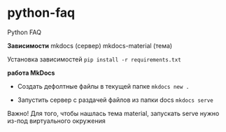 # python-faq
Python FAQ


**Зависимости**
mkdocs (сервер)
mkdocs-material (тема)

Установка зависимостей
`pip install -r requirements.txt`

**работа MkDocs**
- Cоздать дефолтные файлы в текущей папке
`mkdocs new .`

- Запустить сервер с раздачей файлов из папки docs
`mkdocs serve`

Важно! Для того, чтобы нашлась тема material, запускать serve нужно из-под виртуального окружения